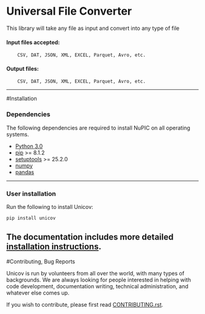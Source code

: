 # Universal File Converter

This library will take any file as input and convert into any type of file

#### Input files accepted: 
        CSV, DAT, JSON, XML, EXCEL, Parquet, Avro, etc.
#### Output files:
        CSV, DAT, JSON, XML, EXCEL, Parquet, Avro, etc.
---
#Installation
### Dependencies

The following dependencies are required to install NuPIC on all operating systems.

- [Python 3.0](https://www.python.org/)
- [pip](https://pip.pypa.io/en/stable/installing/) >= 8.1.2
- [setuptools](https://setuptools.readthedocs.io) >= 25.2.0
- [numpy](http://www.numpy.org/)
- [pandas](https://pandas.pydata.org/)

---
### User installation
Run the following to install Unicov:

```python
pip install unicov
```
The documentation includes more detailed [installation instructions](https://pypi.org/project/csvtojsonlib/).
---
#Contributing, Bug Reports

Unicov is run by volunteers from all over the world, with many types of backgrounds. We are always looking for people interested in helping with code development, documentation writing, technical administration, and whatever else comes up.

If you wish to contribute, please first read [CONTRIBUTING.rst]().
